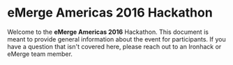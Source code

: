 eMerge Americas 2016 Hackathon
==============================

Welcome to the **eMerge Americas 2016** Hackathon.
This document is meant to provide general information about the event
for participants.
If you have a question that isn't covered here,
please reach out to an Ironhack or eMerge team member.
